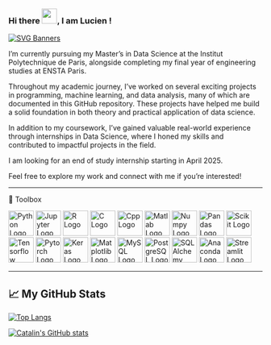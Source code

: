 ### Hi there <img src="https://raw.githubusercontent.com/MartinHeinz/MartinHeinz/master/wave.gif" width="30px">, I am Lucien !

[![SVG Banners](https://svg-banners.vercel.app/api?type=typeWriter&text1=Data%20Scientist%20Student%20👨‍💻&width=800&height=400)](https://github.com/Akshay090/svg-banners)

I’m currently pursuing my Master’s in Data Science at the Institut Polytechnique de Paris, alongside completing my final year of engineering studies at ENSTA Paris.

Throughout my academic journey, I’ve worked on several exciting projects in programming, machine learning, and data analysis, many of which are documented in this GitHub repository. These projects have helped me build a solid foundation in both theory and practical application of data science.

In addition to my coursework, I’ve gained valuable real-world experience through internships in Data Science, where I honed my skills and contributed to impactful projects in the field.

I am looking for an end of study internship starting in April 2025.

Feel free to explore my work and connect with me if you’re interested!

---
🧰 Toolbox

<img src="https://cdn.jsdelivr.net/gh/devicons/devicon@latest/icons/python/python-original-wordmark.svg" alt="Python Logo" width="50" height="50"/> <img src="https://cdn.jsdelivr.net/gh/devicons/devicon@latest/icons/jupyter/jupyter-original-wordmark.svg" alt="Jupyter Logo" width="50" height="50" /> <img src="https://cdn.jsdelivr.net/gh/devicons/devicon@latest/icons/r/r-original.svg" alt="R Logo" width="50" height="50"/> <img src="https://cdn.jsdelivr.net/gh/devicons/devicon@latest/icons/c/c-original.svg" alt="C Logo" width="50" height="50"/> <img src="https://cdn.jsdelivr.net/gh/devicons/devicon@latest/icons/cplusplus/cplusplus-original.svg" alt="Cpp Logo" width="50" height="50"/> <img src="https://cdn.jsdelivr.net/gh/devicons/devicon@latest/icons/matlab/matlab-original.svg" alt="Matlab Logo" width="50" height="50"/> <img src="https://cdn.jsdelivr.net/gh/devicons/devicon@latest/icons/numpy/numpy-original-wordmark.svg" alt="Numpy Logo" width="50" height="50"/> <img src="https://cdn.jsdelivr.net/gh/devicons/devicon@latest/icons/pandas/pandas-original-wordmark.svg" alt="Pandas Logo" width="50" height="50"/> <img src="https://cdn.jsdelivr.net/gh/devicons/devicon@latest/icons/scikitlearn/scikitlearn-original.svg" alt="Scikit Logo" width="50" height="50"/> <img src="https://cdn.jsdelivr.net/gh/devicons/devicon@latest/icons/tensorflow/tensorflow-original.svg" alt="Tensorflow Logo" width="50" height="50"/> <img src="https://cdn.jsdelivr.net/gh/devicons/devicon@latest/icons/pytorch/pytorch-original.svg" alt="Pytorch Logo" width="50" height="50"/> <img src="https://cdn.jsdelivr.net/gh/devicons/devicon@latest/icons/keras/keras-original-wordmark.svg" alt="Keras Logo" width="50" height="50"/> <img src="https://cdn.jsdelivr.net/gh/devicons/devicon@latest/icons/matplotlib/matplotlib-original-wordmark.svg" alt="Matplotlib Logo" width="50" height="50"/> <img src="https://cdn.jsdelivr.net/gh/devicons/devicon@latest/icons/mysql/mysql-original.svg" alt="MySQL Logo" width="50" height="50" /> <img src="https://cdn.jsdelivr.net/gh/devicons/devicon@latest/icons/postgresql/postgresql-original.svg" alt="PostgreSQL Logo" width="50" height="50" /> <img src="https://cdn.jsdelivr.net/gh/devicons/devicon@latest/icons/sqlalchemy/sqlalchemy-original.svg" alt="SQLAlchemy Logo" width="50" height="50" /> <img src="https://cdn.jsdelivr.net/gh/devicons/devicon@latest/icons/anaconda/anaconda-original.svg" alt="Anaconda Logo" width="50" height="50"/> <img src="https://cdn.jsdelivr.net/gh/devicons/devicon@latest/icons/streamlit/streamlit-original.svg" alt="Streamlit Logo" width="50" height="50"/>

---

## &#x1f4c8; My GitHub Stats

[![Top Langs](https://github-readme-stats.vercel.app/api/top-langs/?username=mittenover&hide=java,html,css&theme=radical)](https://github.com/anuraghazra/github-readme-stats)

[![Catalin's GitHub stats](https://github-readme-stats.vercel.app/api?username=mittenover&theme=radical)](https://github.com/anuraghazra/github-readme-stats)
